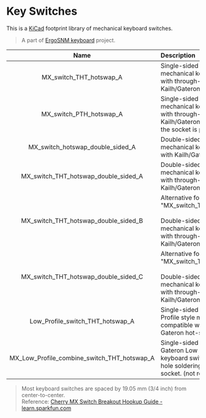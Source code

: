 # Key Switches

This is a [KiCad](https://www.kicad.org/) footprint library of mechanical keyboard switches.

> A part of [ErgoSNM keyboard](https://github.com/ziteh/ergo-snm-keyboard) project.  

|                   Name                   | Description                                                                                                                                                                                                            |               Preview                |
| :--------------------------------------: | :--------------------------------------------------------------------------------------------------------------------------------------------------------------------------------------------------------------------- | :----------------------------------: |
|      MX_switch_THT_hotswap_A         | Single-sided mounting for Cherry MX style mechanical keyboard switch, compatible with through-hole soldering and Kailh/Gateron hot-swap socket.                                                                         | ![](https://i.imgur.com/1LXt14K.png) |
| MX_switch_PTH_hotswap_A | Single-sided mounting for Cherry MX style mechanical keyboard switch, compatible with through-hole soldering and Kailh/Gateron hot-swap socket, the hole of the socket is plated. | ![](https://i.imgur.com/6LuCiP6.png) |
| MX_switch_hotswap_double_sided_A | Double-sided mounting for Cherry MX style mechanical keyboard switch, compatible with Kailh/Gateron hot-swap socket. | ![](https://i.imgur.com/yuDGATy.jpg) |
| MX_switch_THT_hotswap_double_sided_A | Double-sided mounting for Cherry MX style mechanical keyboard switch, compatible with through-hole soldering and Kailh/Gateron hot-swap socket.                                                                         | ![](https://i.imgur.com/FqxFPHU.png) |
| MX_switch_THT_hotswap_double_sided_B | Alternative for "MX_switch_THT_hotswap_double_sided_A".<br/><br/> Double-sided mounting for Cherry MX style mechanical keyboard switch, compatible with through-hole soldering and Kailh/Gateron hot-swap socket. | ![](https://i.imgur.com/FT8S7ES.png) |
| MX_switch_THT_hotswap_double_sided_C | Alternative for "MX_switch_THT_hotswap_double_sided_A".<br/><br/> Double-sided mounting for Cherry MX style mechanical keyboard switch, compatible with through-hole soldering and Kailh/Gateron hot-swap socket. | ![](https://i.imgur.com/TTB4npf.jpg) |
|   Low_Profile_switch_THT_hotswap_A   | Single-sided mounting for Gateron Low Profile style mechanical keyboard switch, compatible with through-hole soldering and Gateron hot-swap socket.                                                               | ![](https://i.imgur.com/Qr6qtoj.png) |
| MX_Low_Profile_combine_switch_THT_hotswap_A  | Single-sided mounting for Cherry MX and Gateron Low Profile style mechanical keyboard switch, compatible with through-hole soldering and Gateron hot-swap socket. (not recommend)                                 | ![](https://i.imgur.com/pJa5Bhd.png) |

> Most keyboard switches are spaced by 19.05 mm (3/4 inch) from center-to-center.  
> Reference: [Cherry MX Switch Breakout Hookup Guide - learn.sparkfun.com](https://learn.sparkfun.com/tutorials/cherry-mx-switch-breakout-hookup-guide/all#matrixing-breakouts)
